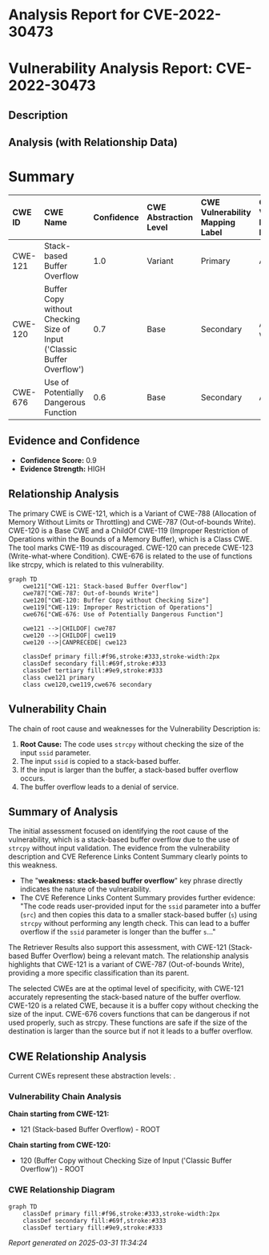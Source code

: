 # Analysis Report for CVE-2022-30473

# Vulnerability Analysis Report: CVE-2022-30473

## Description



## Analysis (with Relationship Data)

# Summary
| CWE ID  | CWE Name                                                                  | Confidence | CWE Abstraction Level | CWE Vulnerability Mapping Label | CWE-Vulnerability Mapping Notes |
| :-------- | :------------------------------------------------------------------------ | :--------- | :---------------------- | :------------------------------ | :-------------------------------- |
| CWE-121   | Stack-based Buffer Overflow                                               | 1.0        | Variant               | Primary                         | Allowed                           |
| CWE-120   | Buffer Copy without Checking Size of Input ('Classic Buffer Overflow') | 0.7        | Base                    | Secondary                       | Allowed-with-Review             |
| CWE-676   | Use of Potentially Dangerous Function                                   | 0.6        | Base                    | Secondary                       | Allowed                           |

## Evidence and Confidence

*   **Confidence Score:** 0.9
*   **Evidence Strength:** HIGH

## Relationship Analysis
The primary CWE is CWE-121, which is a Variant of CWE-788 (Allocation of Memory Without Limits or Throttling) and CWE-787 (Out-of-bounds Write). CWE-120 is a Base CWE and a ChildOf CWE-119 (Improper Restriction of Operations within the Bounds of a Memory Buffer), which is a Class CWE. The tool marks CWE-119 as discouraged. CWE-120 can precede CWE-123 (Write-what-where Condition). CWE-676 is related to the use of functions like strcpy, which is related to this vulnerability.

```mermaid
graph TD
    cwe121["CWE-121: Stack-based Buffer Overflow"]
    cwe787["CWE-787: Out-of-bounds Write"]
    cwe120["CWE-120: Buffer Copy without Checking Size"]
    cwe119["CWE-119: Improper Restriction of Operations"]
    cwe676["CWE-676: Use of Potentially Dangerous Function"]
    
    cwe121 -->|CHILDOF| cwe787
    cwe120 -->|CHILDOF| cwe119
    cwe120 -->|CANPRECEDE| cwe123
    
    classDef primary fill:#f96,stroke:#333,stroke-width:2px
    classDef secondary fill:#69f,stroke:#333
    classDef tertiary fill:#9e9,stroke:#333
    class cwe121 primary
    class cwe120,cwe119,cwe676 secondary
```

## Vulnerability Chain
The chain of root cause and weaknesses for the Vulnerability Description is:
1.  **Root Cause:** The code uses `strcpy` without checking the size of the input `ssid` parameter.
2.  The input `ssid` is copied to a stack-based buffer.
3.  If the input is larger than the buffer, a stack-based buffer overflow occurs.
4.  The buffer overflow leads to a denial of service.

## Summary of Analysis
The initial assessment focused on identifying the root cause of the vulnerability, which is a stack-based buffer overflow due to the use of `strcpy` without input validation. The evidence from the vulnerability description and CVE Reference Links Content Summary clearly points to this weakness.

*   The "**weakness:** **stack-based buffer overflow**" key phrase directly indicates the nature of the vulnerability.
*   The CVE Reference Links Content Summary provides further evidence: "The code reads user-provided input for the `ssid` parameter into a buffer (`src`) and then copies this data to a smaller stack-based buffer (`s`) using `strcpy` without performing any length check. This can lead to a buffer overflow if the `ssid` parameter is longer than the buffer `s`..."

The Retriever Results also support this assessment, with CWE-121 (Stack-based Buffer Overflow) being a relevant match. The relationship analysis highlights that CWE-121 is a variant of CWE-787 (Out-of-bounds Write), providing a more specific classification than its parent.

The selected CWEs are at the optimal level of specificity, with CWE-121 accurately representing the stack-based nature of the buffer overflow. CWE-120 is a related CWE, because it is a buffer copy without checking the size of the input. CWE-676 covers functions that can be dangerous if not used properly, such as strcpy. These functions are safe if the size of the destination is larger than the source but if not it leads to a buffer overflow.


## CWE Relationship Analysis

Current CWEs represent these abstraction levels: .


### Vulnerability Chain Analysis

**Chain starting from CWE-121:**
- 121 (Stack-based Buffer Overflow) - ROOT


**Chain starting from CWE-120:**
- 120 (Buffer Copy without Checking Size of Input ('Classic Buffer Overflow')) - ROOT



### CWE Relationship Diagram

```mermaid
graph TD
    classDef primary fill:#f96,stroke:#333,stroke-width:2px
    classDef secondary fill:#69f,stroke:#333
    classDef tertiary fill:#9e9,stroke:#333
```



*Report generated on 2025-03-31 11:34:24*
